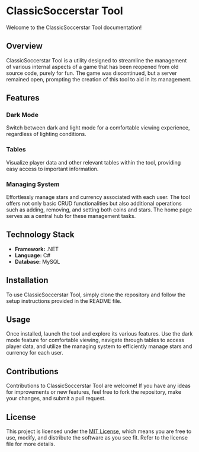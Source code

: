 # ClassicSoccerstar Tool

Welcome to the ClassicSoccerstar Tool documentation!

## Overview

ClassicSoccerstar Tool is a utility designed to streamline the management of various internal aspects of a game that has been reopened from old source code, purely for fun. The game was discontinued, but a server remained open, prompting the creation of this tool to aid in its management.

## Features

### Dark Mode
Switch between dark and light mode for a comfortable viewing experience, regardless of lighting conditions.

### Tables
Visualize player data and other relevant tables within the tool, providing easy access to important information.

### Managing System
Effortlessly manage stars and currency associated with each user. The tool offers not only basic CRUD functionalities but also additional operations such as adding, removing, and setting both coins and stars. The home page serves as a central hub for these management tasks.

## Technology Stack

- **Framework:** .NET
- **Language:** C#
- **Database:** MySQL

## Installation

To use ClassicSoccerstar Tool, simply clone the repository and follow the setup instructions provided in the README file.

## Usage

Once installed, launch the tool and explore its various features. Use the dark mode feature for comfortable viewing, navigate through tables to access player data, and utilize the managing system to efficiently manage stars and currency for each user.

## Contributions

Contributions to ClassicSoccerstar Tool are welcome! If you have any ideas for improvements or new features, feel free to fork the repository, make your changes, and submit a pull request.

## License

This project is licensed under the [MIT License](LICENSE), which means you are free to use, modify, and distribute the software as you see fit. Refer to the license file for more details.
